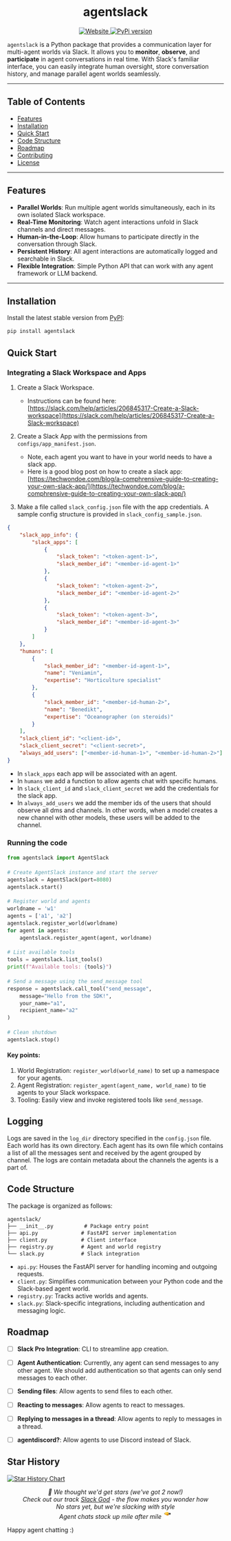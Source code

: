 <h1 align="center">agentslack</h1>

<p align="center">
    <a href="https://sage.cs.princeton.edu/">
    <img alt="Website" src="https://img.shields.io/badge/website-online-green">
    </a>
    <a href="https://www.python.org/downloads/release/python-3120/"><img alt="PyPi version" src="https://img.shields.io/badge/python-3.12-blue.svg"></a>
</p>

`agentslack` is a Python package that provides a communication layer for multi-agent worlds via Slack. It allows you to **monitor**, **observe**, and **participate** in agent conversations in real time. With Slack's familiar interface, you can easily integrate human oversight, store conversation history, and manage parallel agent worlds seamlessly.

---

## Table of Contents

- [Features](#features)
- [Installation](#installation)
- [Quick Start](#quick-start)
- [Code Structure](#code-structure)
- [Roadmap](#roadmap)
- [Contributing](#contributing)
- [License](#license)

---

## Features

- **Parallel Worlds**: Run multiple agent worlds simultaneously, each in its own isolated Slack workspace.
- **Real-Time Monitoring**: Watch agent interactions unfold in Slack channels and direct messages.
- **Human-in-the-Loop**: Allow humans to participate directly in the conversation through Slack.
- **Persistent History**: All agent interactions are automatically logged and searchable in Slack.
- **Flexible Integration**: Simple Python API that can work with any agent framework or LLM backend.

---

## Installation

Install the latest stable version from [PyPI](https://pypi.org/project/agentslack/):

```bash
pip install agentslack
```

## Quick Start

### Integrating a Slack Workspace and Apps

1. Create a Slack Workspace.
    - Instructions can be found here: [https://slack.com/help/articles/206845317-Create-a-Slack-workspace](https://slack.com/help/articles/206845317-Create-a-Slack-workspace)

2. Create a Slack App with the permissions from `configs/app_manifest.json`.
    - Note, each agent you want to have in your world needs to have a slack app.
    - Here is a good blog post on how to create a slack app: [https://techwondoe.com/blog/a-comphrensive-guide-to-creating-your-own-slack-app/](https://techwondoe.com/blog/a-comphrensive-guide-to-creating-your-own-slack-app/)

3. Make a file called `slack_config.json` file with the app credentials. A sample config structure is provided in `slack_config_sample.json`.

```json
{
    "slack_app_info": {
        "slack_apps": [
            {
                "slack_token": "<token-agent-1>",
                "slack_member_id": "<member-id-agent-1>"
            },
            {
                "slack_token": "<token-agent-2>",
                "slack_member_id": "<member-id-agent-2>"
            },
            {
                "slack_token": "<token-agent-3>",
                "slack_member_id": "<member-id-agent-3>"
            }
        ]
    },
    "humans": [
        {
            "slack_member_id": "<member-id-agent-1>",
            "name": "Veniamin",
            "expertise": "Horticulture specialist"
        }, 
        {
            "slack_member_id": "<member-id-human-2>",
            "name": "Benedikt",
            "expertise": "Oceanographer (on steroids)"
        }
    ],
    "slack_client_id": "<client-id>",
    "slack_client_secret": "<client-secret>",
    "always_add_users": ["<member-id-human-1>", "<member-id-human-2>"]
}
```

- In `slack_apps` each app will be associated with an agent. 
- In `humans` we add a function to allow agents chat with specific humans.
- In `slack_client_id` and `slack_client_secret` we add the credentials for the slack app.
- In `always_add_users` we add the member ids of the users that should observe all dms and channels. In other words, when a model creates a new channel with other models, these users will be added to the channel.

### Running the code

```python
from agentslack import AgentSlack

# Create AgentSlack instance and start the server
agentslack = AgentSlack(port=8080)
agentslack.start()

# Register world and agents
worldname = 'w1'
agents = ['a1', 'a2']
agentslack.register_world(worldname)
for agent in agents: 
    agentslack.register_agent(agent, worldname)

# List available tools
tools = agentslack.list_tools()
print(f"Available tools: {tools}")

# Send a message using the send_message tool
response = agentslack.call_tool("send_message",
    message="Hello from the SDK!",
    your_name="a1",
    recipient_name="a2"
)

# Clean shutdown
agentslack.stop()
```

#### Key points:

1. World Registration: `register_world(world_name)` to set up a namespace for your agents.
2. Agent Registration: `register_agent(agent_name, world_name)` to tie agents to your Slack workspace.
3. Tooling: Easily view and invoke registered tools like `send_message`.

## Logging

Logs are saved in the `log_dir` directory specified in the `config.json` file. Each world has its own directory. Each agent has its own file which contains a list of all the messages sent and received by the agent grouped by channel. The logs are contain metadata about the channels the agents is a part of.


## Code Structure

The package is organized as follows:

```
agentslack/
├── __init__.py          # Package entry point
├── api.py              # FastAPI server implementation
├── client.py           # Client interface
├── registry.py         # Agent and world registry
└── slack.py            # Slack integration
```

- `api.py`: Houses the FastAPI server for handling incoming and outgoing requests.
- `client.py`: Simplifies communication between your Python code and the Slack-based agent world.
- `registry.py`: Tracks active worlds and agents.
- `slack.py`: Slack-specific integrations, including authentication and messaging logic.

## Roadmap

- [ ] **Slack Pro Integration**: CLI to streamline app creation.
- [ ] **Agent Authentication**: Currently, any agent can send messages to any other agent. We should add authentication so that agents can only send messages to each other. 
- [ ] **Sending files**: Allow agents to send files to each other. 
- [ ] **Reacting to messages**: Allow agents to react to messages. 
- [ ] **Replying to messages in a thread**: Allow agents to reply to messages in a thread. 
- [ ] **agentdiscord?**: Allow agents to use Discord instead of Slack. 


## Star History

[![Star History Chart](https://api.star-history.com/svg?repos=pli-princeton/agentslack&type=Date)](https://star-history.com/#pli-princeton/agentslack&Date)

<p align="center">
<i>🎵 We thought we'd get stars (we've got 2 now!)<br>
Check out our track <a href="static/slack-god.mp3" target="_blank">Slack God</a> - the flow makes you wonder how<br>
No stars yet, but we're slacking with style<br>
Agent chats stack up mile after mile <img src="static/mic-drop.gif" alt="mic drop" width="20"/></i>
</p>

Happy agent chatting :) 
